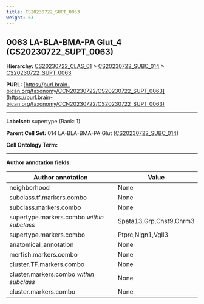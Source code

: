 ```yaml
---
title: CS20230722_SUPT_0063
weight: 63
---
```

## 0063 LA-BLA-BMA-PA Glut_4 (CS20230722_SUPT_0063)
<b>Hierarchy: </b>
[CS20230722_CLAS_01](../CS20230722_CLAS_01) >
[CS20230722_SUBC_014](../CS20230722_SUBC_014) >
[CS20230722_SUPT_0063](../CS20230722_SUPT_0063)

**PURL:** [https://purl.brain-bican.org/taxonomy/CCN20230722/CS20230722_SUPT_0063](https://purl.brain-bican.org/taxonomy/CCN20230722/CS20230722_SUPT_0063)

---


**Labelset:** supertype (Rank: 1)

**Parent Cell Set:** 014 LA-BLA-BMA-PA Glut ([CS20230722_SUBC_014](../CS20230722_SUBC_014))



**Cell Ontology Term:** 

[MARKER GENES.]: #


---

[TRANSFERRED ANNOTATIONS.]: #


[AUTHOR ANNOTATION FIELDS.]: #


**Author annotation fields:**

| Author annotation | Value |
|-------------------|-------|
|neighborhood|None|
|subclass.tf.markers.combo|None|
|subclass.markers.combo|None|
|supertype.markers.combo _within subclass_|Spata13,Grp,Chst9,Chrm3|
|supertype.markers.combo|Ptprc,Nlgn1,Vgll3|
|anatomical_annotation|None|
|merfish.markers.combo|None|
|cluster.TF.markers.combo|None|
|cluster.markers.combo _within subclass_|None|
|cluster.markers.combo|None|
